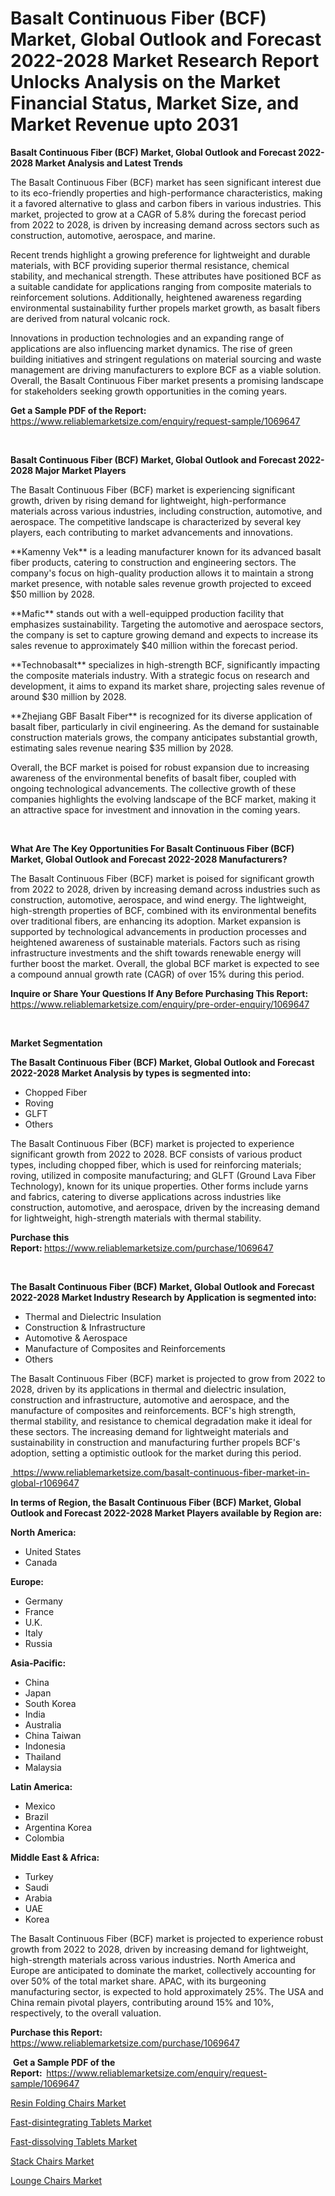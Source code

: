 <p><h1>Basalt Continuous Fiber (BCF) Market, Global Outlook and Forecast 2022-2028 Market Research Report Unlocks Analysis on the Market Financial Status, Market Size, and Market Revenue upto 2031</h1></p><p><strong>Basalt Continuous Fiber (BCF) Market, Global Outlook and Forecast 2022-2028 Market Analysis and Latest Trends</strong></p>
<p><p>The Basalt Continuous Fiber (BCF) market has seen significant interest due to its eco-friendly properties and high-performance characteristics, making it a favored alternative to glass and carbon fibers in various industries. This market, projected to grow at a CAGR of 5.8% during the forecast period from 2022 to 2028, is driven by increasing demand across sectors such as construction, automotive, aerospace, and marine.</p><p>Recent trends highlight a growing preference for lightweight and durable materials, with BCF providing superior thermal resistance, chemical stability, and mechanical strength. These attributes have positioned BCF as a suitable candidate for applications ranging from composite materials to reinforcement solutions. Additionally, heightened awareness regarding environmental sustainability further propels market growth, as basalt fibers are derived from natural volcanic rock.</p><p>Innovations in production technologies and an expanding range of applications are also influencing market dynamics. The rise of green building initiatives and stringent regulations on material sourcing and waste management are driving manufacturers to explore BCF as a viable solution. Overall, the Basalt Continuous Fiber market presents a promising landscape for stakeholders seeking growth opportunities in the coming years.</p></p>
<p><strong>Get a Sample PDF of the Report:&nbsp;</strong> <a href="https://www.reliablemarketsize.com/enquiry/request-sample/1069647?utm_campaign=1845&utm_medium=2&utm_source=Github&utm_content=ia&utm_term=04122024&utm_id=basalt-continuous-fiber-bcf-market-global-outlook-and-forecast-2022-2028">https://www.reliablemarketsize.com/enquiry/request-sample/1069647</a></p>
<p>&nbsp;</p>
<p><strong>Basalt Continuous Fiber (BCF) Market, Global Outlook and Forecast 2022-2028 Major Market Players</strong></p>
<p><p>The Basalt Continuous Fiber (BCF) market is experiencing significant growth, driven by rising demand for lightweight, high-performance materials across various industries, including construction, automotive, and aerospace. The competitive landscape is characterized by several key players, each contributing to market advancements and innovations.</p><p>**Kamenny Vek** is a leading manufacturer known for its advanced basalt fiber products, catering to construction and engineering sectors. The company's focus on high-quality production allows it to maintain a strong market presence, with notable sales revenue growth projected to exceed $50 million by 2028.</p><p>**Mafic** stands out with a well-equipped production facility that emphasizes sustainability. Targeting the automotive and aerospace sectors, the company is set to capture growing demand and expects to increase its sales revenue to approximately $40 million within the forecast period.</p><p>**Technobasalt** specializes in high-strength BCF, significantly impacting the composite materials industry. With a strategic focus on research and development, it aims to expand its market share, projecting sales revenue of around $30 million by 2028.</p><p>**Zhejiang GBF Basalt Fiber** is recognized for its diverse application of basalt fiber, particularly in civil engineering. As the demand for sustainable construction materials grows, the company anticipates substantial growth, estimating sales revenue nearing $35 million by 2028.</p><p>Overall, the BCF market is poised for robust expansion due to increasing awareness of the environmental benefits of basalt fiber, coupled with ongoing technological advancements. The collective growth of these companies highlights the evolving landscape of the BCF market, making it an attractive space for investment and innovation in the coming years.</p></p>
<p>&nbsp;</p>
<p><strong>What Are The Key Opportunities For Basalt Continuous Fiber (BCF) Market, Global Outlook and Forecast 2022-2028 Manufacturers?</strong></p>
<p><p>The Basalt Continuous Fiber (BCF) market is poised for significant growth from 2022 to 2028, driven by increasing demand across industries such as construction, automotive, aerospace, and wind energy. The lightweight, high-strength properties of BCF, combined with its environmental benefits over traditional fibers, are enhancing its adoption. Market expansion is supported by technological advancements in production processes and heightened awareness of sustainable materials. Factors such as rising infrastructure investments and the shift towards renewable energy will further boost the market. Overall, the global BCF market is expected to see a compound annual growth rate (CAGR) of over 15% during this period.</p></p>
<p><strong>Inquire or Share Your Questions If Any Before Purchasing This Report:</strong> <a href="https://www.reliablemarketsize.com/enquiry/pre-order-enquiry/1069647?utm_campaign=1845&utm_medium=2&utm_source=Github&utm_content=ia&utm_term=04122024&utm_id=basalt-continuous-fiber-bcf-market-global-outlook-and-forecast-2022-2028">https://www.reliablemarketsize.com/enquiry/pre-order-enquiry/1069647</a></p>
<p>&nbsp;</p>
<p><strong>Market Segmentation</strong></p>
<p><strong>The Basalt Continuous Fiber (BCF) Market, Global Outlook and Forecast 2022-2028 Market Analysis by types is segmented into:</strong></p>
<p><ul><li>Chopped Fiber</li><li>Roving</li><li>GLFT</li><li>Others</li></ul></p>
<p><p>The Basalt Continuous Fiber (BCF) market is projected to experience significant growth from 2022 to 2028. BCF consists of various product types, including chopped fiber, which is used for reinforcing materials; roving, utilized in composite manufacturing; and GLFT (Ground Lava Fiber Technology), known for its unique properties. Other forms include yarns and fabrics, catering to diverse applications across industries like construction, automotive, and aerospace, driven by the increasing demand for lightweight, high-strength materials with thermal stability.</p></p>
<p><strong>Purchase this Report:&nbsp;</strong><a href="https://www.reliablemarketsize.com/purchase/1069647?utm_campaign=1845&utm_medium=2&utm_source=Github&utm_content=ia&utm_term=04122024&utm_id=basalt-continuous-fiber-bcf-market-global-outlook-and-forecast-2022-2028">https://www.reliablemarketsize.com/purchase/1069647</a></p>
<p>&nbsp;</p>
<p><strong>The Basalt Continuous Fiber (BCF) Market, Global Outlook and Forecast 2022-2028 Market Industry Research by Application is segmented into:</strong></p>
<p><ul><li>Thermal and Dielectric Insulation</li><li>Construction & Infrastructure</li><li>Automotive & Aerospace</li><li>Manufacture of Composites and Reinforcements</li><li>Others</li></ul></p>
<p><p>The Basalt Continuous Fiber (BCF) market is projected to grow from 2022 to 2028, driven by its applications in thermal and dielectric insulation, construction and infrastructure, automotive and aerospace, and the manufacture of composites and reinforcements. BCF's high strength, thermal stability, and resistance to chemical degradation make it ideal for these sectors. The increasing demand for lightweight materials and sustainability in construction and manufacturing further propels BCF's adoption, setting a optimistic outlook for the market during this period.</p></p>
<p><a href="https://www.reliablemarketsize.com/basalt-continuous-fiber-market-in-global-r1069647?utm_campaign=1845&utm_medium=2&utm_source=Github&utm_content=ia&utm_term=04122024&utm_id=basalt-continuous-fiber-bcf-market-global-outlook-and-forecast-2022-2028">&nbsp;https://www.reliablemarketsize.com/basalt-continuous-fiber-market-in-global-r1069647</a></p>
<p><strong>In terms of Region, the Basalt Continuous Fiber (BCF) Market, Global Outlook and Forecast 2022-2028 Market Players available by Region are:</strong></p>
<p>
    <p> <strong> North America: </strong>
        <ul>
            <li>United States</li>
            <li>Canada</li>
        </ul>
        </p> 
    <p> <strong> Europe: </strong>
        <ul>
            <li>Germany</li>
            <li>France</li>
            <li>U.K.</li>
            <li>Italy</li>
            <li>Russia</li>
        </ul>
        </p> 
    <p> <strong> Asia-Pacific: </strong>
        <ul>
            <li>China</li>
            <li>Japan</li>
            <li>South Korea</li>
            <li>India</li>
            <li>Australia</li>
            <li>China Taiwan</li>
            <li>Indonesia</li>
            <li>Thailand</li>
            <li>Malaysia</li>
        </ul>
        </p> 
    <p> <strong> Latin America: </strong>
        <ul>
            <li>Mexico</li>
            <li>Brazil</li>
            <li>Argentina Korea</li>
            <li>Colombia</li>
        </ul>
        </p> 
    <p> <strong> Middle East & Africa: </strong>
        <ul>
            <li>Turkey</li>
            <li>Saudi</li>
            <li>Arabia</li>
            <li>UAE</li>
            <li>Korea</li>
        </ul>
    </p>
    </p>
<p><p>The Basalt Continuous Fiber (BCF) market is projected to experience robust growth from 2022 to 2028, driven by increasing demand for lightweight, high-strength materials across various industries. North America and Europe are anticipated to dominate the market, collectively accounting for over 50% of the total market share. APAC, with its burgeoning manufacturing sector, is expected to hold approximately 25%. The USA and China remain pivotal players, contributing around 15% and 10%, respectively, to the overall valuation.</p></p>
<p><strong>Purchase this Report: </strong><a href="https://www.reliablemarketsize.com/purchase/1069647?utm_campaign=1845&utm_medium=2&utm_source=Github&utm_content=ia&utm_term=04122024&utm_id=basalt-continuous-fiber-bcf-market-global-outlook-and-forecast-2022-2028">https://www.reliablemarketsize.com/purchase/1069647</a></p>
<p>&nbsp;<strong>Get a Sample PDF of the Report:&nbsp;&nbsp;</strong><a href="https://www.reliablemarketsize.com/enquiry/request-sample/1069647?utm_campaign=1845&utm_medium=2&utm_source=Github&utm_content=ia&utm_term=04122024&utm_id=basalt-continuous-fiber-bcf-market-global-outlook-and-forecast-2022-2028">https://www.reliablemarketsize.com/enquiry/request-sample/1069647</a></p>
<p><strong></strong></p>
<p><p><a href="https://www.linkedin.com/pulse/resin-folding-chairs-market-share-analysis-growth-trends-xmlsc?utm_campaign=1845&utm_medium=2&utm_source=Github&utm_content=ia&utm_term=04122024&utm_id=basalt-continuous-fiber-bcf-market-global-outlook-and-forecast-2022-2028">Resin Folding Chairs Market</a></p><p><a href="https://issuu.com/reportprime-2/docs/fast-disintegrating-tablets-market-size-2030.pptx?utm_campaign=1845&utm_medium=2&utm_source=Github&utm_content=ia&utm_term=04122024&utm_id=basalt-continuous-fiber-bcf-market-global-outlook-and-forecast-2022-2028">Fast-disintegrating Tablets Market</a></p><p><a href="https://issuu.com/reportprime-2/docs/fast-dissolving-tablets-market-size-2030.pptx?utm_campaign=1845&utm_medium=2&utm_source=Github&utm_content=ia&utm_term=04122024&utm_id=basalt-continuous-fiber-bcf-market-global-outlook-and-forecast-2022-2028">Fast-dissolving Tablets Market</a></p><p><a href="https://www.linkedin.com/pulse/stack-chairs-market-ecosystem-competitive-landscape-strategic-qgltc?utm_campaign=1845&utm_medium=2&utm_source=Github&utm_content=ia&utm_term=04122024&utm_id=basalt-continuous-fiber-bcf-market-global-outlook-and-forecast-2022-2028">Stack Chairs Market</a></p><p><a href="https://www.linkedin.com/pulse/exploring-lounge-chairs-market-dynamics-revenue-analysis-growth-vutpf?utm_campaign=1845&utm_medium=2&utm_source=Github&utm_content=ia&utm_term=04122024&utm_id=basalt-continuous-fiber-bcf-market-global-outlook-and-forecast-2022-2028">Lounge Chairs Market</a></p></p>